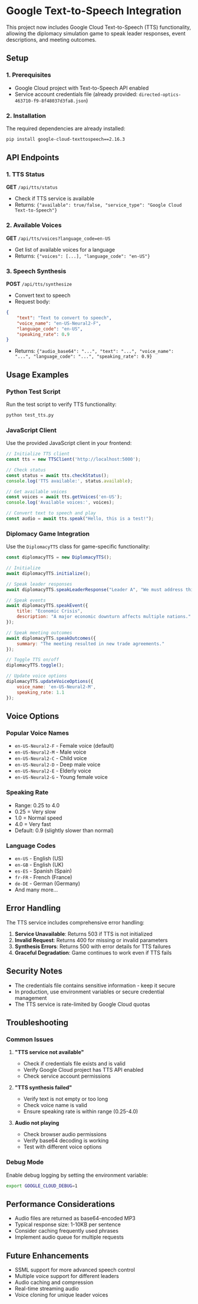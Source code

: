 # Google Text-to-Speech Integration

This project now includes Google Cloud Text-to-Speech (TTS) functionality, allowing the diplomacy simulation game to speak leader responses, event descriptions, and meeting outcomes.

## Setup

### 1. Prerequisites
- Google Cloud project with Text-to-Speech API enabled
- Service account credentials file (already provided: `directed-optics-463710-f9-8f48037d3fa8.json`)

### 2. Installation
The required dependencies are already installed:
```bash
pip install google-cloud-texttospeech==2.16.3
```

## API Endpoints

### 1. TTS Status
**GET** `/api/tts/status`
- Check if TTS service is available
- Returns: `{"available": true/false, "service_type": "Google Cloud Text-to-Speech"}`

### 2. Available Voices
**GET** `/api/tts/voices?language_code=en-US`
- Get list of available voices for a language
- Returns: `{"voices": [...], "language_code": "en-US"}`

### 3. Speech Synthesis
**POST** `/api/tts/synthesize`
- Convert text to speech
- Request body:
```json
{
    "text": "Text to convert to speech",
    "voice_name": "en-US-Neural2-F",
    "language_code": "en-US",
    "speaking_rate": 0.9
}
```
- Returns: `{"audio_base64": "...", "text": "...", "voice_name": "...", "language_code": "...", "speaking_rate": 0.9}`

## Usage Examples

### Python Test Script
Run the test script to verify TTS functionality:
```bash
python test_tts.py
```

### JavaScript Client
Use the provided JavaScript client in your frontend:

```javascript
// Initialize TTS client
const tts = new TTSClient('http://localhost:5000');

// Check status
const status = await tts.checkStatus();
console.log('TTS available:', status.available);

// Get available voices
const voices = await tts.getVoices('en-US');
console.log('Available voices:', voices);

// Convert text to speech and play
const audio = await tts.speak("Hello, this is a test!");
```

### Diplomacy Game Integration
Use the `DiplomacyTTS` class for game-specific functionality:

```javascript
const diplomacyTTS = new DiplomacyTTS();

// Initialize
await diplomacyTTS.initialize();

// Speak leader responses
await diplomacyTTS.speakLeaderResponse("Leader A", "We must address this crisis together.", "A");

// Speak events
await diplomacyTTS.speakEvent({
    title: "Economic Crisis",
    description: "A major economic downturn affects multiple nations."
});

// Speak meeting outcomes
await diplomacyTTS.speakOutcomes({
    summary: "The meeting resulted in new trade agreements."
});

// Toggle TTS on/off
diplomacyTTS.toggle();

// Update voice options
diplomacyTTS.updateVoiceOptions({
    voice_name: 'en-US-Neural2-M',
    speaking_rate: 1.1
});
```

## Voice Options

### Popular Voice Names
- `en-US-Neural2-F` - Female voice (default)
- `en-US-Neural2-M` - Male voice
- `en-US-Neural2-C` - Child voice
- `en-US-Neural2-D` - Deep male voice
- `en-US-Neural2-E` - Elderly voice
- `en-US-Neural2-G` - Young female voice

### Speaking Rate
- Range: 0.25 to 4.0
- 0.25 = Very slow
- 1.0 = Normal speed
- 4.0 = Very fast
- Default: 0.9 (slightly slower than normal)

### Language Codes
- `en-US` - English (US)
- `en-GB` - English (UK)
- `es-ES` - Spanish (Spain)
- `fr-FR` - French (France)
- `de-DE` - German (Germany)
- And many more...

## Error Handling

The TTS service includes comprehensive error handling:

1. **Service Unavailable**: Returns 503 if TTS is not initialized
2. **Invalid Request**: Returns 400 for missing or invalid parameters
3. **Synthesis Errors**: Returns 500 with error details for TTS failures
4. **Graceful Degradation**: Game continues to work even if TTS fails

## Security Notes

- The credentials file contains sensitive information - keep it secure
- In production, use environment variables or secure credential management
- The TTS service is rate-limited by Google Cloud quotas

## Troubleshooting

### Common Issues

1. **"TTS service not available"**
   - Check if credentials file exists and is valid
   - Verify Google Cloud project has TTS API enabled
   - Check service account permissions

2. **"TTS synthesis failed"**
   - Verify text is not empty or too long
   - Check voice name is valid
   - Ensure speaking rate is within range (0.25-4.0)

3. **Audio not playing**
   - Check browser audio permissions
   - Verify base64 decoding is working
   - Test with different voice options

### Debug Mode
Enable debug logging by setting the environment variable:
```bash
export GOOGLE_CLOUD_DEBUG=1
```

## Performance Considerations

- Audio files are returned as base64-encoded MP3
- Typical response size: 1-10KB per sentence
- Consider caching frequently used phrases
- Implement audio queue for multiple requests

## Future Enhancements

- SSML support for more advanced speech control
- Multiple voice support for different leaders
- Audio caching and compression
- Real-time streaming audio
- Voice cloning for unique leader voices 
